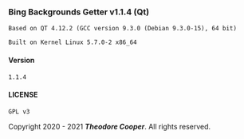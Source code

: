 ### Bing Backgrounds Getter v1.1.4 (Qt)

    Based on QT 4.12.2 (GCC version 9.3.0 (Debian 9.3.0-15), 64 bit)

    Built on Kernel Linux 5.7.0-2 x86_64

#### Version 
    1.1.4

#### LICENSE
    GPL v3

Copyright 2020 - 2021 ***Theodore Cooper***. All rights reserved.
